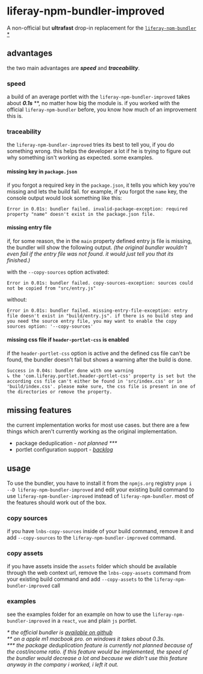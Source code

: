 # liferay-npm-bundler-improved
A non-official but __ultrafast__ drop-in replacement for the
[`liferay-npm-bundler` *](https://www.npmjs.com/package/liferay-npm-bundler)

## advantages
the two main advantages are _**speed**_ and _**traceability**_.

### speed
a build of an average portlet with the `liferay-npm-bundler-improved` takes about **_0.1s_** **, no matter how big the 
module is. if you worked with the official `liferay-npm-bundler` before, you know how much of an improvement this is.

### traceability
the `liferay-npm-bundler-improved` tries its best to tell you, if you do something wrong. this helps the developer a 
lot if he is trying to figure out why something isn't working as expected. some examples.

#### missing key in `package.json`
if you forgot a required key in the `package.json`, it tells you which key you're missing and lets the build fail. 
for example, if you forgot the `name` key, the console output would look something like this:

```
Error in 0.01s: bundler failed. invalid-package-exception: required property "name" doesn't exist in the package.json file.
```

#### missing entry file
if, for some reason, the in the `main` property defined entry js file is missing, the bundler will show the following 
output. _(the original bundler wouldn't even fail if the entry file was not found. it would just tell you that its 
finished.)_

with the `--copy-sources` option activated:
```
Error in 0.01s: bundler failed. copy-sources-exception: sources could not be copied from "src/entry.js"
```

without:
```
Error in 0.01s: bundler failed. missing-entry-file-exception: entry file doesn't exist in "build/entry.js". if there is no build step and you need the source entry file, you may want to enable the copy sources option: '--copy-sources'
```

#### missing css file if `header-portlet-css` is enabled
if the `header-portlet-css` option is active and the defined css file can't be found, the bundler doesn't fail but shows 
a warning after the build is done.

```
Success in 0.04s: bundler done with one warning
↳ the 'com.liferay.portlet.header-portlet-css' property is set but the according css file can't either be found in 'src/index.css' or in 'build/index.css'. please make sure, the css file is present in one of the directories or remove the property.
```

## missing features
the current implementation works for most use cases. but there are a few things which aren't currently working as the 
original implementation.

- package deduplication - _not planned ***_
- portlet configuration support - _[backlog](https://github.com/jwanner83/liferay-npm-bundler-improved/issues/8)_

## usage
To use the bundler, you have to install it from the `npmjs.org` registry  `pnpm i --D liferay-npm-bundler-improved` 
and edit your existing build command to use `liferay-npm-bundler-improved` instead of `liferay-npm-bundler`. most of the 
features should work out of the box. 

### copy sources
if you have `lnbs-copy-sources` inside of your build command, remove it and add `--copy-sources` to the 
`liferay-npm-bundler-improved` command.

### copy assets
if you have assets inside the `assets` folder which should be available through the web context url, remove the 
`lnbs-copy-assets` command from your existing build command and add `--copy-assets` to the 
`liferay-npm-bundler-improved` call

### examples
see the examples folder for an example on how to use the `liferay-npm-bundler-improved` in a `react`, `vue` and plain `js` 
portlet.


_* the official bundler is 
[available on github](https://github.com/liferay/liferay-frontend-projects/tree/master/projects/js-toolkit/packages/npm-bundler)_
<br>
_** on a apple m1 macbook pro. on windows it takes about 0.3s._<br>
_*** the package deduplication feature is currently not planned because of the cost/income ratio. if this feature would be 
implemented, the speed of the bundler would decrease a lot and because we didn't use this feature anyway in the company 
i worked, i left it out._

